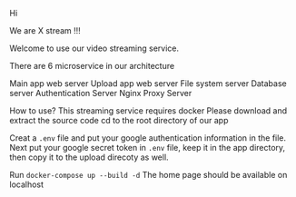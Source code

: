 Hi

We are X stream !!!

Welcome to use our video streaming service.

There are 6 microservice in our architecture

Main app web server
Upload app web server
File system server
Database server
Authentication Server
Nginx Proxy Server

How to use?
This streaming service requires docker
Please download and extract the source code
cd to the root directory of our app

Creat a `.env` file and put your google authentication information in the file.
Next put your google secret token in `.env` file, keep it in the app directory, then copy it to the upload direcoty as well.

Run `docker-compose up --build -d`
The home page should be available on localhost 


